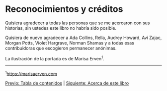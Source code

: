 # Reconocimientos y créditos

Quisiera agradecer a todas las personas que se me acercaron con sus historias,
sin ustedes este libro no habría sido posible.

Quisiera de nuevo agradecer a Ada Collins, Rella, Audrey Howard, Avi Zajac,
Morgan Potts, Violet Hargrave, Norman Shamas y a todas esas contribuidoras que
escogieron permanecer anónimas.

La ilustración de la portada es de Marisa Erven<sup>1</sup>.

***

<sup>1</sup>https://marisaerven.com

[Previo: Tabla de contenidos](README.md) | [Siguiente:  Acerca de este libro](acerca-del-libro.md)
